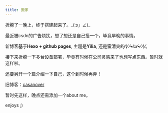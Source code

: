 ```yaml
---
title: 搬家
---
```


折腾了一晚上，终于搭建起来了。\_(:з」∠)_

最近被csdn的广告烦扰，想了想还是自己搭一个，毕竟早晚的事情。

新博客基于**Hexo + github pages**, 主题是**Yilia**, 还是蛮清爽的⁄(⁄ ⁄•⁄ω⁄•⁄ ⁄)⁄。

接下来折腾一下多台设备部署，毕竟有时候在公司灵感来了也想写点东西。暂时就这样啦。

还要另开一个篇介绍一下自己，这个到时候再弄！

旧博客：[casanover](https://blog.csdn.net/wzj2584454)

暂时先这样，晚点还需添加一个about me。

enjoys ;)